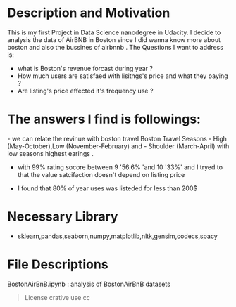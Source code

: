 
# Description and Motivation
<p>
 This is my first Project in Data Science nanodegree in Udacity. I decide to analysis the data of AirBNB in Boston since I did wanna     know more about boston and also the bussines of airbnnb . The Questions I want to address is:

- what is Boston's  revenue forcast during year  ?  
- How much users are satisfaed with lisitngs's price and what they paying  ? 
- Are listing's price effected it's frequency use ?

</p>

# The answers I find is followings:
 </p>
  - we can relate the revinue with boston travel Boston Travel Seasons - High (May-October),Low (November-February) and - Shoulder         (March-April) with low seasons highest earings  .

  - with 99% rating socore between 9 '56.6% 'and 10 '33%' and I tryed to that the value satcifaction doesn't depend on listing price

   - I found that 80% of year uses was listeded for less than 200$
 <p>
 
# Necessary Library
- sklearn,pandas,seaborn,numpy,matplotlib,nltk,gensim,codecs,spacy

# File Descriptions
BostonAirBnB.ipynb : analysis of BostonAirBnB datasets

>License
crative use cc
